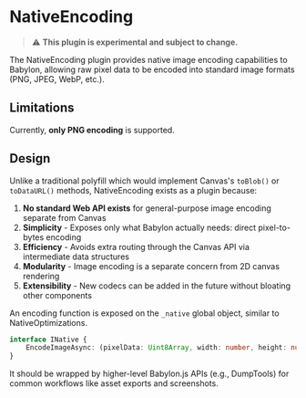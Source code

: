 # NativeEncoding

> ⚠️ **This plugin is experimental and subject to change.**

The NativeEncoding plugin provides native image encoding capabilities to Babylon, allowing raw pixel data to be encoded into standard image formats (PNG, JPEG, WebP, etc.).

## Limitations

Currently, **only PNG encoding** is supported.

## Design 

Unlike a traditional polyfill which would implement Canvas's `toBlob()` or `toDataURL()` methods, NativeEncoding exists as a plugin because:
1. **No standard Web API exists** for general-purpose image encoding separate from Canvas
2. **Simplicity** - Exposes only what Babylon actually needs: direct pixel-to-bytes encoding
3. **Efficiency** - Avoids extra routing through the Canvas API via intermediate data structures
4. **Modularity** - Image encoding is a separate concern from 2D canvas rendering
5. **Extensibility** - New codecs can be added in the future without bloating other components

An encoding function is exposed on the `_native` global object, similar to NativeOptimizations. 

```typescript
interface INative {
    EncodeImageAsync: (pixelData: Uint8Array, width: number, height: number, mimeType: string, invertY: boolean) => Promise<ArrayBuffer>;
}
```

It should be wrapped by higher-level Babylon.js APIs (e.g., DumpTools) for common workflows like asset exports and screenshots.

